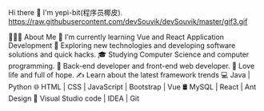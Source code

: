 Hi there 👋 I'm yepi-bit(程序员椰皮).
https://raw.githubusercontent.com/devSouvik/devSouvik/master/gif3.gif

👨🏻‍💻 About Me
🔭 I’m currently learning Vue and React Application Development
🤔 Exploring new technologies and developing software solutions and quick hacks.
🎓 Studying Computer Science and computer programming.
💼 Back-end developer and front-end web developer.
🌱 Love life and full of hope.
✍️ Learn about the latest framework trends
💻 Java | Python 
🌐 HTML | CSS | JavaScript | Bootstrap | Vue
🛢 MySQL | React | Ant Design
🔧 Visual Studio code | IDEA | Git

 
